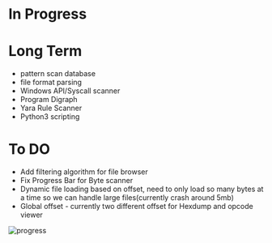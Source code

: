 # In Progress
# Long Term
- pattern scan database
- file format parsing
- Windows API/Syscall scanner
- Program Digraph
- Yara Rule Scanner
- Python3 scripting

# To DO
- Add filtering algorithm for file browser
- Fix Progress Bar for Byte scanner
- Dynamic file loading based on offset, need to only load so many bytes at a time so we can handle large files(currently crash around 5mb)
- Global offset - currently two different offset for Hexdump and opcode viewer

![progress](https://github.com/ColeStrickler/BetterThanHex/assets/82488869/be8f0914-bf2a-4475-b90a-b6c9225ea270)
